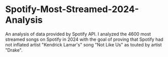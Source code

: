 # Spotify-Most-Streamed-2024-Analysis
An analysis of data provided by Spotify API. I analyzed the 4600 most streamed songs on Spotify in 2024 with the goal of proving that Spotify had not inflated artist "Kendrick Lamar's" song "Not Like Us" as touted by artist "Drake".
